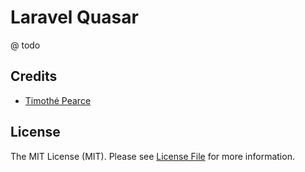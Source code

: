 # Laravel Quasar

@ todo

## Credits

- [Timothé Pearce](https://github.com/TimothePearce)

## License

The MIT License (MIT). Please see [License File](LICENSE.md) for more information.
